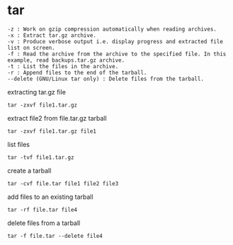 # tar

    -z : Work on gzip compression automatically when reading archives.
    -x : Extract tar.gz archive.
    -v : Produce verbose output i.e. display progress and extracted file list on screen.
    -f : Read the archive from the archive to the specified file. In this example, read backups.tar.gz archive.
    -t : List the files in the archive.
    -r : Append files to the end of the tarball.
    --delete (GNU/Linux tar only) : Delete files from the tarball.

extracting tar.gz file

    tar -zxvf file1.tar.gz

extract file2 from file.tar.gz tarball

    tar -zxvf file1.tar.gz file1

list files

    tar -tvf file1.tar.gz

create a tarball

    tar -cvf file.tar file1 file2 file3

add files to an existing tarball

    tar -rf file.tar file4

delete files from a tarball

    tar -f file.tar --delete file4
